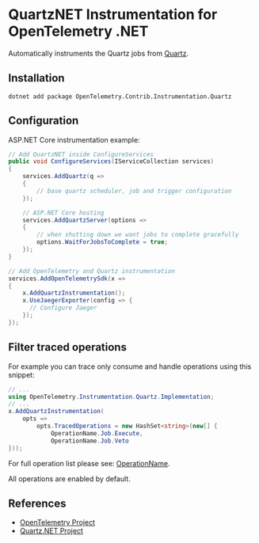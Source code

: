 # QuartzNET Instrumentation for OpenTelemetry .NET

Automatically instruments the Quartz jobs from
[Quartz](https://www.nuget.org/packages/Quartz/).

## Installation

```shell
dotnet add package OpenTelemetry.Contrib.Instrumentation.Quartz
```

## Configuration

ASP.NET Core instrumentation example:

```csharp
// Add QuartzNET inside ConfigureServices
public void ConfigureServices(IServiceCollection services)
{
    services.AddQuartz(q =>
    {
        // base quartz scheduler, job and trigger configuration
    });

    // ASP.NET Core hosting
    services.AddQuartzServer(options =>
    {
        // when shutting down we want jobs to complete gracefully
        options.WaitForJobsToComplete = true;
    });
}

// Add OpenTelemetry and Quartz instrumentation
services.AddOpenTelemetrySdk(x =>
{
    x.AddQuartzInstrumentation();
    x.UseJaegerExporter(config => {
      // Configure Jaeger
    });
});
```

## Filter traced operations

For example you can trace only consume and handle operations using this snippet:

```csharp
// ...
using OpenTelemetry.Instrumentation.Quartz.Implementation;
// ...
x.AddQuartzInstrumentation(
    opts =>
        opts.TracedOperations = new HashSet<string>(new[] {
            OperationName.Job.Execute,
            OperationName.Job.Veto
}));
```

For full operation list please see: [OperationName](../OpenTelemetry.Instrumentation.Quartz/Implementation/OperationName.cs).

All operations are enabled by default.

## References

* [OpenTelemetry Project](https://opentelemetry.io/)
* [Quartz.NET Project](https://www.quartz-scheduler.net/)

